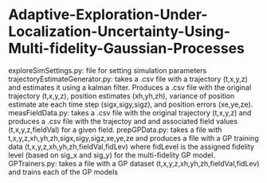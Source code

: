 # Adaptive-Exploration-Under-Localization-Uncertainty-Using-Multi-fidelity-Gaussian-Processes
exploreSimSettings.py: file for setting simulation parameters
trajectoryEstimateGenerator.py: takes a .csv file with a trajectory (t,x,y,z) and estimates it using a kalman filter. Produces a .csv file with the original trajectory (t,x,y,z), position estimates (xh,yh,zh), variance of position estimate ate each time step (sigx,sigy,sigz), and position errors (xe,ye,ze).
measFieldData.py: takes a .csv file with the original trajectory (t,x,y,z) and produces a .csv file with the trajectoy and and associated field values (t,x,y,z,fieldVal) for a given field.
prepGPData.py: takes a file with t,x,y,z,xh,yh,zh,sigx,sigy,sigz,xe,ye,ze and produces a file with a GP training data (t,x,y,z,xh,yh,zh,fieldVal,fidLev) where fidLevel is the assigned fidelity level (based on sig_x and sig_y) for the multi-fidelity GP model.
GPTrainers.py: takes a file with a GP dataset (t,x,y,z,xh,yh,zh,fieldVal,fidLev) and trains each of the GP models